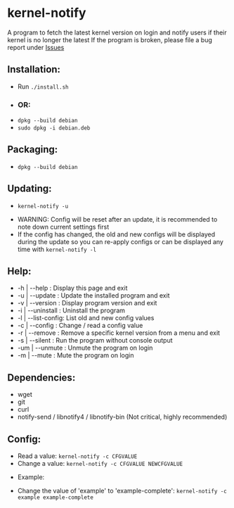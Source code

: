 # kernel-notify
A program to fetch the latest kernel version on login and notify users if their kernel is no longer the latest
If the program is broken, please file a bug report under [Issues](https://github.com/Dragon8oy/kernel-notify/issues "Issues")

## Installation:
 * Run `./install.sh`
 - ### OR:
 * `dpkg --build debian`
 * `sudo dpkg -i debian.deb`

## Packaging:
 * `dpkg --build debian`

## Updating:
 * `kernel-notify -u`
 - WARNING: Config will be reset after an update, it is recommended to note down current settings first
 - If the config has changed, the old and new configs will be displayed during the update so you can re-apply configs or can be displayed any time with `kernel-notify -l`

## Help:
 * -h  | --help      : Display this page and exit
 * -u  | --update    : Update the installed program and exit
 * -v  | --version   : Display program version and exit
 * -i  | --uninstall : Uninstall the program
 * -l  | --list-config: List old and new config values
 * -c  | --config    : Change / read a config value
 * -r  | --remove    : Remove a specific kernel version from a menu and exit
 * -s  | --silent    : Run the program without console output
 * -um | --unmute    : Unmute the program on login
 * -m  | --mute      : Mute the program on login

## Dependencies:
 * wget
 * git
 * curl
 * notify-send / libnotify4 / libnotify-bin (Not critical, highly recommended)

## Config:
 * Read a value:   `kernel-notify -c CFGVALUE`
 * Change a value: `kernel-notify -c CFGVALUE NEWCFGVALUE`

 - Example:
 * Change the value of 'example' to 'example-complete': `kernel-notify -c example example-complete`
